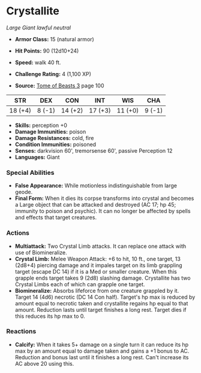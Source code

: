 # Crystallite

*Large* *Giant* *lawful neutral*

- **Armor Class:** 15 (natural armor)
- **Hit Points:** 90 (12d10+24)
- **Speed:** walk 40 ft.

- **Challenge Rating:** 4 (1,100 XP)
- **Source:** [Tome of Beasts 3](https://koboldpress.com/kpstore/product/tome-of-beasts-3-for-5th-edition/) page 100

| STR | DEX | CON | INT | WIS | CHA |
| --- | --- | --- | --- | --- | --- |
| 18 (+4) | 8 (-1) | 14 (+2) | 17 (+3) | 11 (+0) | 9 (-1) |

- **Skills:** perception +0
- **Damage Immunities:** poison
- **Damage Resistances:** cold, fire
- **Condition Immunities:** poisoned
- **Senses:** darkvision 60', tremorsense 60', passive Perception 12
- **Languages:** Giant

### Special Abilities

- **False Appearance:** While motionless indistinguishable from large geode.
- **Final Form:** When it dies its corpse transforms into crystal and becomes a Large object that can be attacked and destroyed (AC 17; hp 45; immunity to poison and psychic). It can no longer be affected by spells and effects that target creatures.

### Actions

- **Multiattack:** Two Crystal Limb attacks. It can replace one attack with use of Biomineralize.
- **Crystal Limb:** Melee Weapon Attack: +6 to hit, 10 ft., one target, 13 (2d8+4) piercing damage and it impales target on its limb grappling target (escape DC 14) if it is a Med or smaller creature. When this grapple ends target takes 9 (2d8) slashing damage. Crystallite has two Crystal Limbs each of which can grapple one target.
- **Biomineralize:** Absorbs lifeforce from one creature grappled by it. Target 14 (4d6) necrotic (DC 14 Con half). Target's hp max is reduced by amount equal to necrotic taken and crystallite regains hp equal to that amount. Reduction lasts until target finishes a long rest. Target dies if this reduces its hp max to 0.

### Reactions

- **Calcify:** When it takes 5+ damage on a single turn it can reduce its hp max by an amount equal to damage taken and gains a +1 bonus to AC. Reduction and bonus last until it finishes a long rest. Can't increase its AC above 20 using this.


